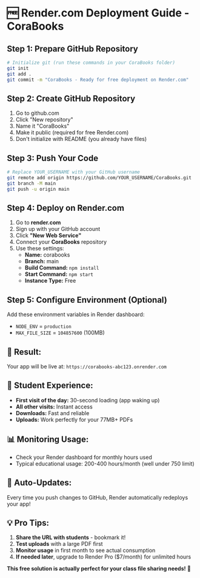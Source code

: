 # 🆓 Render.com Deployment Guide - CoraBooks

## Step 1: Prepare GitHub Repository

```bash
# Initialize git (run these commands in your CoraBooks folder)
git init
git add .
git commit -m "CoraBooks - Ready for free deployment on Render.com"
```

## Step 2: Create GitHub Repository
1. Go to github.com
2. Click "New repository" 
3. Name it "CoraBooks"
4. Make it public (required for free Render.com)
5. Don't initialize with README (you already have files)

## Step 3: Push Your Code
```bash
# Replace YOUR_USERNAME with your GitHub username
git remote add origin https://github.com/YOUR_USERNAME/CoraBooks.git
git branch -M main
git push -u origin main
```

## Step 4: Deploy on Render.com
1. Go to **render.com**
2. Sign up with your GitHub account
3. Click **"New Web Service"**
4. Connect your **CoraBooks** repository
5. Use these settings:
   - **Name:** corabooks
   - **Branch:** main
   - **Build Command:** `npm install`
   - **Start Command:** `npm start`
   - **Instance Type:** Free

## Step 5: Configure Environment (Optional)
Add these environment variables in Render dashboard:
- `NODE_ENV` = `production`
- `MAX_FILE_SIZE` = `104857600` (100MB)

## 🎉 Result:
Your app will be live at: `https://corabooks-abc123.onrender.com`

## 📱 **Student Experience:**
- **First visit of the day:** 30-second loading (app waking up)
- **All other visits:** Instant access
- **Downloads:** Fast and reliable
- **Uploads:** Work perfectly for your 77MB+ PDFs

## 📊 **Monitoring Usage:**
- Check your Render dashboard for monthly hours used
- Typical educational usage: 200-400 hours/month (well under 750 limit)

## 🔄 **Auto-Updates:**
Every time you push changes to GitHub, Render automatically redeploys your app!

## 💡 **Pro Tips:**
1. **Share the URL with students** - bookmark it!
2. **Test uploads** with a large PDF first
3. **Monitor usage** in first month to see actual consumption
4. **If needed later**, upgrade to Render Pro ($7/month) for unlimited hours

**This free solution is actually perfect for your class file sharing needs!** 🚀